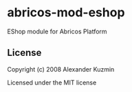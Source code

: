 # abricos-mod-eshop

EShop module for Abricos Platform


## License
Copyright (c) 2008 Alexander Kuzmin

Licensed under the MIT license